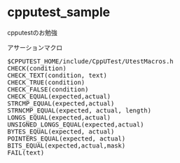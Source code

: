# cpputest_sample

cpputestのお勉強

アサーションマクロ
<pre>
$CPPUTEST_HOME/include/CppUTest/UtestMacros.h
CHECK(condition)
CHECK_TEXT(condition, text)
CHECK_TRUE(condition)
CHECK_FALSE(condition)
CHECK_EQUAL(expected,actual)
STRCMP_EQUAL(expected,actual)
STRNCMP_EQUAL(expected, actual, length)
LONGS_EQUAL(expected,actual)
UNSIGNED_LONGS_EQUAL(expected,actual)
BYTES_EQUAL(expected, actual)
POINTERS_EQUAL(expected, actual)
BITS_EQUAL(expected,actual,mask)
FAIL(text)
</pre>
